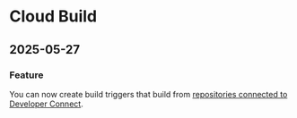 # Cloud Build

## 2025-05-27

### Feature

You can now create build triggers that build from [repositories connected to Developer Connect](https://cloud.google.com/build/docs/triggers#devcon-triggers).

